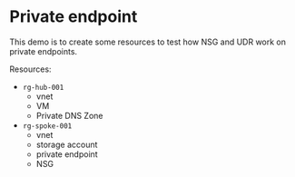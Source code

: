 # Private endpoint

This demo is to create some resources to test how NSG and UDR work on private endpoints.

Resources:

- `rg-hub-001`
  - vnet
  - VM
  - Private DNS Zone
- `rg-spoke-001`
  - vnet
  - storage account
  - private endpoint
  - NSG
